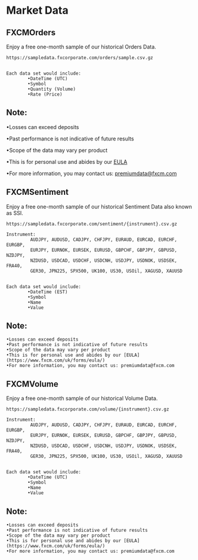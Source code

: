 # Market Data

## FXCMOrders

Enjoy a free one-month sample of our historical Orders Data.

	https://sampledata.fxcorporate.com/orders/sample.csv.gz


    Each data set would include:
            •DateTime (UTC)
            •Symbol
            •Quantity (Volume)
            •Rate (Price)


## Note:
•Losses can exceed deposits

•Past performance is not indicative of future results

•Scope of the data may vary per product

•This is for personal use and abides by our [EULA](https://www.fxcm.com/uk/forms/eula)

•For more information, you may contact us: premiumdata@fxcm.com

 
## FXCMSentiment

Enjoy a free one-month sample of our historical Sentiment Data also known as SSI.

	https://sampledata.fxcorporate.com/sentiment/{instrument}.csv.gz

    Instrument: 
             AUDJPY, AUDUSD, CADJPY, CHFJPY, EURAUD, EURCAD, EURCHF, EURGBP,
             EURJPY, EURNOK, EURSEK, EURUSD, GBPCHF, GBPJPY, GBPUSD, NZDJPY,
             NZDUSD, USDCAD, USDCHF, USDCNH, USDJPY, USDNOK, USDSEK, FRA40,
             GER30, JPN225, SPX500, UK100, US30, USOil, XAGUSD, XAUUSD


    Each data set would include:
            •DateTime (EST)
            •Symbol
            •Name
            •Value


## Note:
	•Losses can exceed deposits
	•Past performance is not indicative of future results
	•Scope of the data may vary per product
	•This is for personal use and abides by our [EULA](https://www.fxcm.com/uk/forms/eula/)
	•For more information, you may contact us: premiumdata@fxcm.com 

## FXCMVolume

Enjoy a free one-month sample of our historical Volume Data.

	https://sampledata.fxcorporate.com/volume/{instrument}.csv.gz

    Instrument: 
             AUDJPY, AUDUSD, CADJPY, CHFJPY, EURAUD, EURCAD, EURCHF, EURGBP,
             EURJPY, EURNOK, EURSEK, EURUSD, GBPCHF, GBPJPY, GBPUSD, NZDJPY,
             NZDUSD, USDCAD, USDCHF, USDCNH, USDJPY, USDNOK, USDSEK, FRA40,
             GER30, JPN225, SPX500, UK100, US30, USOil, XAGUSD, XAUUSD


    Each data set would include:
            •DateTime (UTC)
            •Symbol
            •Name
            •Value


## Note:
	•Losses can exceed deposits
	•Past performance is not indicative of future results
	•Scope of the data may vary per product
	•This is for personal use and abides by our [EULA](https://www.fxcm.com/uk/forms/eula/)
	•For more information, you may contact us: premiumdata@fxcm.com 
 
